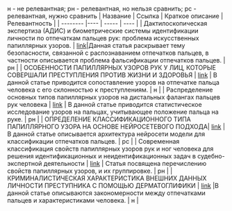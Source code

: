 н - не релевантная;
рн - релевантная, но нельзя сравнить;
рс - релевантная, нужно сравнить 
| Название | Ссылка | Краткое описание | Релевантность |
| -------- |---- | ----- | ---- |
| Дактилоскопическая экспертиза (АДИС) и биометрические системы идентификации личности по отпечаткам пальцев рук: проблема искусственных папиллярных узоров. | [link](https://www.pac.by/press-center/media-about-academy-of-management/2015/%D0%9F34_%D0%9D%D0%9D%D0%BE%D0%B2%D0%B3%D0%BE%D1%80%D0%BE%D0%B4_200519_%D0%98%D0%9F%D0%A3+%D0%91%D0%B8%D0%BE%D0%BC%D0%B5%D1%82%D1%80%D0%B8%D1%8F.pdf)|Данная статья раскрывает тему безопасности, связанной с распознаванием отпечатков пальцев, в частности описывается проблема фальсификации отпечатков пальцев. | рн |
| ОСОБЕННОСТИ ПАПИЛЛЯРНЫХ УЗОРОВ РУК У ЛИЦ, КОТОРЫЕ СОВЕРШАЛИ ПРЕСТУПЛЕНИЯ ПРОТИВ ЖИЗНИ И ЗДОРОВЬЯ  | [link](https://ibn.idsi.md/sites/default/files/imag_file/78-82_31.pdf ) | В данной статье приводится сопоставление узоров на отпечатке пальца человека с его склонностью к преступлениям.  | н |
| Распределение основных типов папиллярных узоров на дистальных фалангах пальцев рук человека | [link](https://www.mediasphera.ru/issues/sudebno-meditsinskaya-ekspertiza/2019/1/1003945212019011017 ) | В данной статье приводится статистическое исследование узоров на пальцах, учитывающее положение пальца на руке.   | рн |
| ОПРЕДЕЛЕНИЕ КЛАССИФИКАЦИОННОГО ТИПА ПАПИЛЛЯРНОГО УЗОРА НА ОСНОВЕ НЕЙРОСЕТЕВОГО ПОДХОДА| [link](https://cj.bgu.ru/reader/article.aspx?id=27104 ) | В данной статье описывается архитектура нейросети модели для классификации отпечатков пальцев.    | рс |
| Современная классификация свойств папиллярных узоров рук и ног человека для решения идентификационных и неидентификационных задач в судебно-экспертной деятельности | [link](https://elibrary.ru/download/elibrary_47420708_53896920.pdf ) | Статья посвящена перечислению свойств папиллярных узоров, и их группировке. | рн |
| КРИМИНАЛИСТИЧЕСКАЯ ХАРАКТЕРИСТИКА ВНЕШНИХ ДАННЫХ ЛИЧНОСТИ ПРЕСТУПНИКА С ПОМОЩЬЮ ДЕРМАТОГЛИФИКИ | [link](https://moluch.ru/conf/law/archive/37/581 ) |В данной статье описываются закономерности между отпечатками пальцев и характеристиками человека.  | н |





